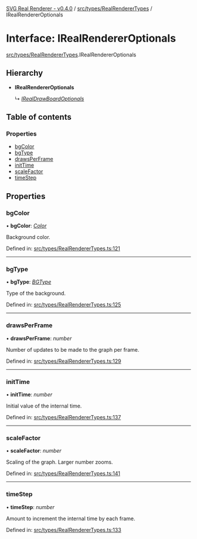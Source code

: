 [SVG Real Renderer - v0.4.0](../docs.md) / [src/types/RealRendererTypes](../modules/src_types_realrenderertypes.md) / IRealRendererOptionals

# Interface: IRealRendererOptionals

[src/types/RealRendererTypes](../modules/src_types_realrenderertypes.md).IRealRendererOptionals

## Hierarchy

* **IRealRendererOptionals**

  ↳ [*IRealDrawBoardOptionals*](src_types_realdrawboardtypes.irealdrawboardoptionals.md)

## Table of contents

### Properties

- [bgColor](src_types_realrenderertypes.irealrendereroptionals.md#bgcolor)
- [bgType](src_types_realrenderertypes.irealrendereroptionals.md#bgtype)
- [drawsPerFrame](src_types_realrenderertypes.irealrendereroptionals.md#drawsperframe)
- [initTime](src_types_realrenderertypes.irealrendereroptionals.md#inittime)
- [scaleFactor](src_types_realrenderertypes.irealrendereroptionals.md#scalefactor)
- [timeStep](src_types_realrenderertypes.irealrendereroptionals.md#timestep)

## Properties

### bgColor

• **bgColor**: [*Color*](../modules/src_types_realrenderertypes.md#color)

Background color.

Defined in: [src/types/RealRendererTypes.ts:121](https://github.com/HarshKhandeparkar/svg-real-renderer/blob/e0bef37/src/types/RealRendererTypes.ts#L121)

___

### bgType

• **bgType**: [*BGType*](../modules/src_types_realrenderertypes.md#bgtype)

Type of the background.

Defined in: [src/types/RealRendererTypes.ts:125](https://github.com/HarshKhandeparkar/svg-real-renderer/blob/e0bef37/src/types/RealRendererTypes.ts#L125)

___

### drawsPerFrame

• **drawsPerFrame**: *number*

Number of updates to be made to the graph per frame.

Defined in: [src/types/RealRendererTypes.ts:129](https://github.com/HarshKhandeparkar/svg-real-renderer/blob/e0bef37/src/types/RealRendererTypes.ts#L129)

___

### initTime

• **initTime**: *number*

Initial value of the internal time.

Defined in: [src/types/RealRendererTypes.ts:137](https://github.com/HarshKhandeparkar/svg-real-renderer/blob/e0bef37/src/types/RealRendererTypes.ts#L137)

___

### scaleFactor

• **scaleFactor**: *number*

Scaling of the graph. Larger number zooms.

Defined in: [src/types/RealRendererTypes.ts:141](https://github.com/HarshKhandeparkar/svg-real-renderer/blob/e0bef37/src/types/RealRendererTypes.ts#L141)

___

### timeStep

• **timeStep**: *number*

Amount to increment the internal time by each frame.

Defined in: [src/types/RealRendererTypes.ts:133](https://github.com/HarshKhandeparkar/svg-real-renderer/blob/e0bef37/src/types/RealRendererTypes.ts#L133)
